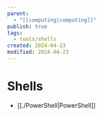 ```yaml
---
parent:
  - "[[computing|computing]]"
publish: true
tags:
  - tools/shells
created: 2024-04-23
modified: 2024-04-23
---
```

# Shells
- [[./PowerShell|PowerShell]]